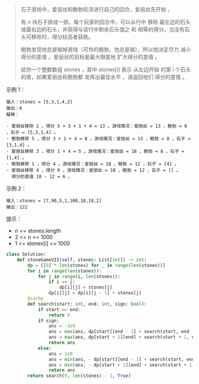 > 石子游戏中，爱丽丝和鲍勃轮流进行自己的回合，爱丽丝先开始 。
>
> 有 n 块石子排成一排。每个玩家的回合中，可以从行中 移除 最左边的石头或最右边的石头，并获得与该行中剩余石头值之 和 相等的得分。当没有石头可移除时，得分较高者获胜。
>
> 鲍勃发现他总是输掉游戏（可怜的鲍勃，他总是输），所以他决定尽力 减小得分的差值 。爱丽丝的目标是最大限度地 扩大得分的差值 。
>
> 给你一个整数数组 stones ，其中 stones[i] 表示 从左边开始 的第 i 个石头的值，如果爱丽丝和鲍勃都 发挥出最佳水平 ，请返回他们 得分的差值 。
>

示例 1：

```
输入：stones = [5,3,1,4,2]
输出：6
解释：

- 爱丽丝移除 2 ，得分 5 + 3 + 1 + 4 = 13 。游戏情况：爱丽丝 = 13 ，鲍勃 = 0 ，石子 = [5,3,1,4] 。
- 鲍勃移除 5 ，得分 3 + 1 + 4 = 8 。游戏情况：爱丽丝 = 13 ，鲍勃 = 8 ，石子 = [3,1,4] 。
- 爱丽丝移除 3 ，得分 1 + 4 = 5 。游戏情况：爱丽丝 = 18 ，鲍勃 = 8 ，石子 = [1,4] 。
- 鲍勃移除 1 ，得分 4 。游戏情况：爱丽丝 = 18 ，鲍勃 = 12 ，石子 = [4] 。
- 爱丽丝移除 4 ，得分 0 。游戏情况：爱丽丝 = 18 ，鲍勃 = 12 ，石子 = [] 。
  得分的差值 18 - 12 = 6 。
```

示例 2：

```
输入：stones = [7,90,5,1,100,10,10,2]
输出：122
```


提示：

- n == stones.length
- 2 <= n <= 1000
- 1 <= stones[i] <= 1000

```python
class Solution:
    def stoneGameVII(self, stones: List[int]) -> int:
        dp = [[0] * len(stones) for _ in range(len(stones))]
        for i in range(len(stones)):
            for j in range(i, len(stones)):
                if i == j:
                    dp[i][j] = stones[j]
                dp[i][j] = dp[i][j - 1] + stones[j]
        @cache
        def search(start: int, end: int, sign: bool):
            if start == end:
                return 0
            if sign:
                ans = -1e9
                ans = max(ans, dp[start][end - 1] + search(start, end - 1, False))
                ans = max(ans, dp[start + 1][end] + search(start + 1, end, False))
                return ans
            else:
                ans = 1e9
                ans = min(ans, - dp[start][end - 1] + search(start, end - 1, True))
                ans = min(ans, - dp[start + 1][end] + search(start + 1, end, True))
                return ans
        return search(0, len(stones) - 1, True)
```

